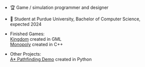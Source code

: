 - 🏆 Game / simulation programmer and designer
- 🏫 Student at Purdue University, Bachelor of Computer Science, expected 2024

- Finished Games:<br>
    [Kingdom](https://github.com/jbounds101/Kingdom) created in GML<br>
    [Monopoly](https://github.com/jbounds101/Monopoly) created in C++ 
- Other Projects:<br>
    [A* Pathfinding Demo](https://github.com/jbounds101/AStar-PathFinding) created in Python<br>
    
